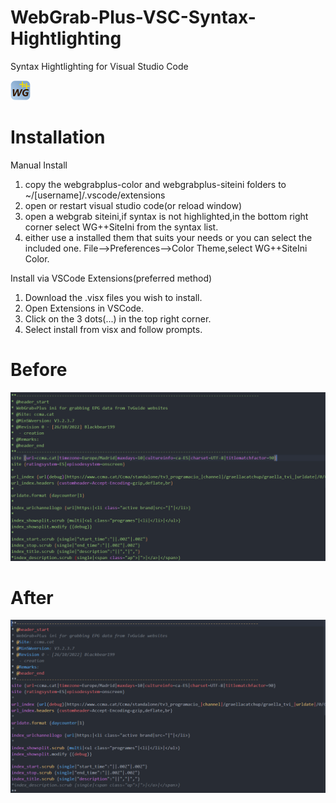 # WebGrab-Plus-VSC-Syntax-Hightlighting
Syntax Hightlighting for Visual Studio Code

![Site](/images/webgrab.png)

# Installation

Manual Install
1. copy the webgrabplus-color and webgrabplus-siteini folders to ~/[username]/.vscode/extensions
2. open or restart visual studio code(or reload window)
3. open a webgrab siteini,if syntax is not highlighted,in the bottom right corner select WG++SiteIni from the syntax list.
4. either use a installed them that suits your needs or you can select the included one.
   File-->Preferences-->Color Theme,select WG++SiteIni Color.

Install via VSCode Extensions(preferred method)
1. Download the .visx files you wish to install.
2. Open Extensions in VSCode.
3. Click on the 3 dots(...) in the top right corner.
4. Select install from visx and follow prompts.

# Before
![Site](/images/before.png)

# After
![Site](/images/after.png)
